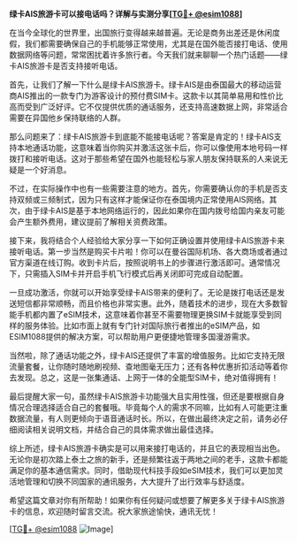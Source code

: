 **绿卡AIS旅游卡可以接电话吗？详解与实测分享[[TG💪+ @esim1088](https://t.me/s/esim1088)]**

在当今全球化的世界里，出国旅行变得越来越普遍。无论是商务出差还是休闲度假，我们都需要确保自己的手机能够正常使用，尤其是在国外能否接打电话、使用数据网络等问题，常常困扰着许多旅行者。今天我们就来聊聊一个热门话题——绿卡AIS旅游卡是否支持接听电话。

首先，让我们了解一下什么是绿卡AIS旅游卡。绿卡AIS是由泰国最大的移动运营商AIS推出的一款专门为游客设计的预付费SIM卡。这款卡以其简单易用和性价比高而受到广泛好评。它不仅提供优质的通话服务，还支持高速数据上网，非常适合需要在异国他乡保持联络的人群。

那么问题来了：绿卡AIS旅游卡到底能不能接电话呢？答案是肯定的！绿卡AIS支持本地通话功能，这意味着当你购买并激活这张卡后，你可以像使用本地号码一样拨打和接听电话。这对于那些希望在国外也能轻松与家人朋友保持联系的人来说无疑是一个好消息。

不过，在实际操作中也有一些需要注意的地方。首先，你需要确认你的手机是否支持双频或三频制式，因为只有这样才能保证你在泰国境内正常使用AIS网络。其次，由于绿卡AIS是基于本地网络运行的，因此如果你在国内拨号给国内亲友可能会产生额外费用，建议提前了解相关资费政策。

接下来，我将结合个人经验给大家分享一下如何正确设置并使用绿卡AIS旅游卡来接听电话。第一步当然是购买卡片啦！你可以在曼谷国际机场、各大商场或者通过官方渠道在线订购。收到卡片后，按照说明书上的步骤进行激活即可。通常情况下，只需插入SIM卡并开启手机飞行模式后再关闭即可完成自动配置。

一旦成功激活，你就可以开始享受绿卡AIS带来的便利了。无论是拨打电话还是发送短信都非常顺畅，而且价格也非常实惠。此外，随着技术的进步，现在大多数智能手机都内置了eSIM技术，这意味着你甚至不需要物理更换SIM卡就能享受到同样的服务体验。比如市面上就有专门针对国际旅行者推出的eSIM产品，如ESIM1088提供的解决方案，可以帮助用户更便捷地管理多国漫游需求。

当然啦，除了通话功能之外，绿卡AIS还提供了丰富的增值服务。比如它支持无限流量套餐，让你随时随地刷视频、查地图毫无压力；还有各种优惠折扣活动等着你去发现。总之，这是一张集通话、上网于一体的全能型SIM卡，绝对值得拥有！

最后提醒大家一句，虽然绿卡AIS旅游卡功能强大且实用性强，但还是要根据自身情况合理选择适合自己的套餐哦。毕竟每个人的需求不同嘛，比如有人可能更注重数据流量，有人则更倾向于语音通话时长。所以，在做出最终决定之前，请务必仔细阅读相关说明文档，并结合自己的具体需求做出最佳选择。

综上所述，绿卡AIS旅游卡确实是可以用来接打电话的，并且它的表现相当出色。无论你是初次踏上泰土之旅的新手，还是频繁往返于两地之间的老手，这款卡都能满足你的基本通信需求。同时，借助现代科技手段如eSIM技术，我们可以更加灵活地管理和切换不同国家的通讯服务，大大提升了出行效率与舒适度。

希望这篇文章对你有所帮助！如果你有任何疑问或想要了解更多关于绿卡AIS旅游卡的信息，欢迎随时留言交流。祝大家旅途愉快，通讯无忧！

[[TG💪+ @esim1088](https://t.me/s/esim1088) ![Image](https://i.postimg.cc/4NQfJmqS/Snipaste-2025-05-13-00-14-12.png)]